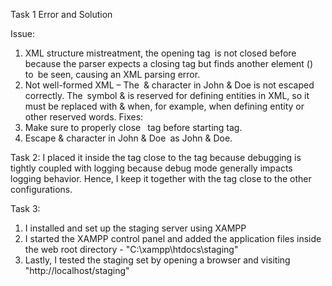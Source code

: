 Task 1
Error and Solution

Issue:
  1. XML structure mistreatment, the <database> opening tag is not closed before <api> because the parser expects a closing tag <database> but finds another element (<api>)  to be seen, causing an XML parsing error.
  2. Not well-formed XML – The & character in John & Doe is not escaped correctly. The symbol & is reserved for defining entities in XML, so it must be replaced with & when, for example, when defining entity or other reserved words.
Fixes:
  1. Make sure to properly close <database> tag before starting <api> tag.
  2. Escape & character in John & Doe as John &amp; Doe.

Task 2:
  I placed it inside the <settings> tag close to the <logging> tag because debugging is tightly coupled with logging because debug mode generally impacts logging behavior. Hence, I keep it together with the <logging> tag close to the other configurations.

Task 3:
  1. I installed and set up the staging server using XAMPP
  2. I started the XAMPP control panel and added the application files inside the web root directory - "C:\xampp\htdocs\staging"
  3. Lastly, I tested the staging set by opening a browser and visiting "http://localhost/staging"
